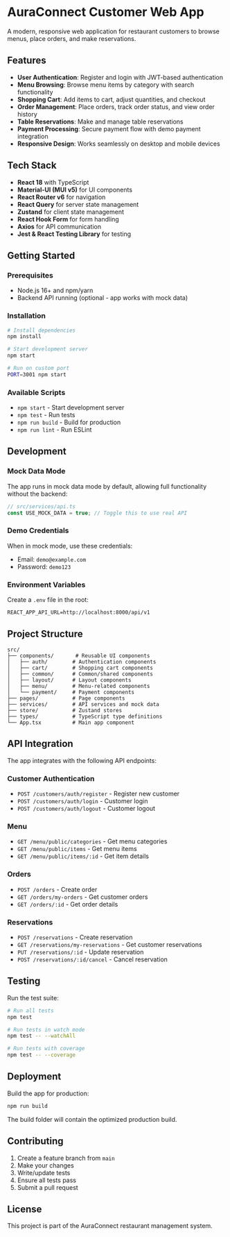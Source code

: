 # AuraConnect Customer Web App

A modern, responsive web application for restaurant customers to browse menus, place orders, and make reservations.

## Features

- **User Authentication**: Register and login with JWT-based authentication
- **Menu Browsing**: Browse menu items by category with search functionality
- **Shopping Cart**: Add items to cart, adjust quantities, and checkout
- **Order Management**: Place orders, track order status, and view order history
- **Table Reservations**: Make and manage table reservations
- **Payment Processing**: Secure payment flow with demo payment integration
- **Responsive Design**: Works seamlessly on desktop and mobile devices

## Tech Stack

- **React 18** with TypeScript
- **Material-UI (MUI v5)** for UI components
- **React Router v6** for navigation
- **React Query** for server state management
- **Zustand** for client state management
- **React Hook Form** for form handling
- **Axios** for API communication
- **Jest & React Testing Library** for testing

## Getting Started

### Prerequisites

- Node.js 16+ and npm/yarn
- Backend API running (optional - app works with mock data)

### Installation

```bash
# Install dependencies
npm install

# Start development server
npm start

# Run on custom port
PORT=3001 npm start
```

### Available Scripts

- `npm start` - Start development server
- `npm test` - Run tests
- `npm run build` - Build for production
- `npm run lint` - Run ESLint

## Development

### Mock Data Mode

The app runs in mock data mode by default, allowing full functionality without the backend:

```typescript
// src/services/api.ts
const USE_MOCK_DATA = true; // Toggle this to use real API
```

### Demo Credentials

When in mock mode, use these credentials:
- Email: `demo@example.com`
- Password: `demo123`

### Environment Variables

Create a `.env` file in the root:

```env
REACT_APP_API_URL=http://localhost:8000/api/v1
```

## Project Structure

```
src/
├── components/       # Reusable UI components
│   ├── auth/        # Authentication components
│   ├── cart/        # Shopping cart components
│   ├── common/      # Common/shared components
│   ├── layout/      # Layout components
│   ├── menu/        # Menu-related components
│   └── payment/     # Payment components
├── pages/           # Page components
├── services/        # API services and mock data
├── store/           # Zustand stores
├── types/           # TypeScript type definitions
└── App.tsx          # Main app component
```

## API Integration

The app integrates with the following API endpoints:

### Customer Authentication
- `POST /customers/auth/register` - Register new customer
- `POST /customers/auth/login` - Customer login
- `POST /customers/auth/logout` - Customer logout

### Menu
- `GET /menu/public/categories` - Get menu categories
- `GET /menu/public/items` - Get menu items
- `GET /menu/public/items/:id` - Get item details

### Orders
- `POST /orders` - Create order
- `GET /orders/my-orders` - Get customer orders
- `GET /orders/:id` - Get order details

### Reservations
- `POST /reservations` - Create reservation
- `GET /reservations/my-reservations` - Get customer reservations
- `PUT /reservations/:id` - Update reservation
- `POST /reservations/:id/cancel` - Cancel reservation

## Testing

Run the test suite:

```bash
# Run all tests
npm test

# Run tests in watch mode
npm test -- --watchAll

# Run tests with coverage
npm test -- --coverage
```

## Deployment

Build the app for production:

```bash
npm run build
```

The build folder will contain the optimized production build.

## Contributing

1. Create a feature branch from `main`
2. Make your changes
3. Write/update tests
4. Ensure all tests pass
5. Submit a pull request

## License

This project is part of the AuraConnect restaurant management system.